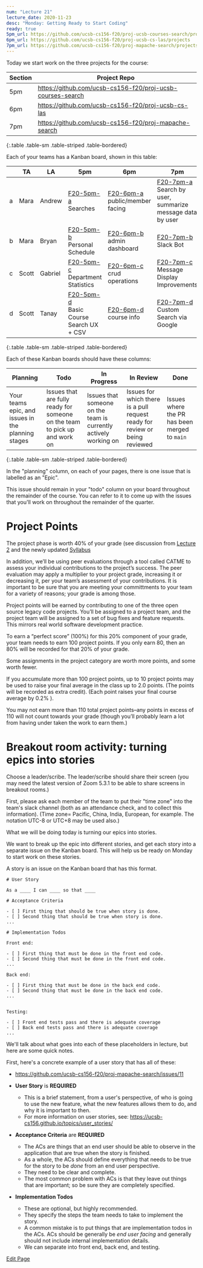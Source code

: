 ```yaml
---
num: "Lecture 21"
lecture_date: 2020-11-23
desc: "Monday: Getting Ready to Start Coding"
ready: true
5pm_url: https://github.com/ucsb-cs156-f20/proj-ucsb-courses-search/projects
6pm_url: https://github.com/ucsb-cs156-f20/proj-ucsb-cs-las/projects
7pm_url: https://github.com/ucsb-cs156-f20/proj-mapache-search/projects
---
```


<div style="display: none">
Show: http://ucsb-cs156.github.io/f20/lectures/lect21
</div>

Today we start work on the three projects for the course:

| Section | Project Repo |
|-|-|
| 5pm | <https://github.com/ucsb-cs156-f20/proj-ucsb-courses-search> |
| 6pm | <https://github.com/ucsb-cs156-f20/proj-ucsb-cs-las> |
| 7pm | <https://github.com/ucsb-cs156-f20/proj-mapache-search> |
{:.table .table-sm .table-striped .table-bordered}


Each of your teams has a Kanban board, shown in this table:

| | TA | LA | 5pm | 6pm | 7pm|
|-|-|-|-|-|-|
| a | Mara | Andrew | [F20-5pm-a]({{page.5pm_url}}/3) <br/> Searches | [F20-6pm-a]({{page.6pm_url}}/3) <br/> public/member facing |  [F20-7pm-a]({{page.7pm_url}}/3) <br /> Search by user, summarize message data by user|
| b | Mara | Bryan  | [F20-5pm-b]({{page.5pm_url}}/4) <br/> Personal Schedule | [F20-6pm-b]({{page.6pm_url}}/4) <br/> admin dashboard|  [F20-7pm-b]({{page.7pm_url}}/4) <br/> Slack Bot |
| c | Scott | Gabriel | [F20-5pm-c]({{page.5pm_url}}/5) <br/> Department Statistics | [F20-6pm-c]({{page.6pm_url}}/5) <br/> crud operations |  [F20-7pm-c]({{page.7pm_url}}/5) <br/>  Message Display Improvements|
| d | Scott | Tanay | [F20-5pm-d]({{page.5pm_url}}/6)<br/> Basic Course Search UX + CSV |[F20-6pm-d]({{page.6pm_url}}/6) <br/> course info |  [F20-7pm-d]({{page.7pm_url}}/6) <br/> Custom Search via Google|
{:.table .table-sm .table-striped .table-bordered}

Each of these Kanban boards should have these columns:

| Planning | Todo | In Progress | In Review | Done |
|-|-|-|-|-|
| Your teams epic, and issues in the planning stages | Issues that are fully ready for someone on the team to pick up and work on | Issues that someone on the team is currently actively working on | Issues for which there is a pull request ready for review or being reviewed | Issues where the PR has been merged to `main`|
{:.table .table-sm .table-striped .table-bordered}


In the "planning" column, on each of your pages, there is one issue that is labelled as an "Epic".   

This issue should remain in your "todo" column on your board throughout the remainder of the course.   You can refer to it to come up with the issues that you'll work on throughout the remainder of the quarter.


# Project Points

The project phase is worth 40% of your grade (see discussion from [Lecture 2](https://ucsb-cs156.github.io/f20/lectures/lect02/) and the newly updated [Syllabus](https://ucsb-cs156.github.io/f20/info/syllabus/)

In addition, we’ll be using peer evaluations through a tool called CATME to assess your individual contributions to the project’s success. The peer evaluation may apply a multiplier to your project grade, increasing it or decreasing it, per your team’s assessment of your contributions. It is important to be sure that you are meeting your committments to your team for a variety of reasons; your grade is among those.

Project points will be earned by contributing to one of the three open source legacy code projects. You’ll be assigned to a project team, and the project team will be assigned to a set of bug fixes and feature requests. This mirrors real world software development practice.

To earn a “perfect score” (100%) for this 20% component of your grade, your team needs to earn 100 project points. If you only earn 80, then an 80% will be recorded for that 20% of your grade.

Some assignments in the project category are worth more points, and some worth fewer.

If you accumulate more than 100 project points, up to 10 project points may be used to raise your final average in the class up to 2.0 points. (The points will be recorded as extra credit). (Each point raises your final course average by 0.2% ).

You may not earn more than 110 total project points–any points in excess of 110 will not count towards your grade (though you’ll probably learn a lot from having under taken the work to earn them.)

# Breakout room activity: turning epics into stories

Choose a leader/scribe.  The leader/scribe should share their screen (you may need the latest version of Zoom 5.3.1 to be able to share screens in breakout rooms.)

First, please ask each member of the team to put their "time zone" into the team's slack channel (both as an attendance check, and to collect this information).
(Time zone= Pacific, China, India, European, for example.  The notation UTC-8 or UTC+8 may be used also.)

What we will be doing today is turning our epics into stories.

We want to break up the epic into different stories, and get each story into a separate issue on the Kanban board.
This will help us be ready on Monday to start work on these stories.


A story is an issue on the Kanban board that has this format.

```
# User Story

As a ____ I can ____ so that ____

# Acceptance Criteria

- [ ] First thing that should be true when story is done.
- [ ] Second thing that should be true when story is done.
...

# Implementation Todos

Front end:

- [ ] First thing that must be done in the front end code.
- [ ] Second thing that must be done in the front end code.
...

Back end:

- [ ] First thing that must be done in the back end code.
- [ ] Second thing that must be done in the back end code.
...


Testing:

- [ ] Front end tests pass and there is adequate coverage
- [ ] Back end tests pass and there is adequate coverage
...
```

We'll talk about what goes into each of these placeholders in lecture, but here are some quick notes.

First, here's a concrete example of a user story that has all of these:
* <https://github.com/ucsb-cs156-f20/proj-mapache-search/issues/11>


* **User Story** is **REQUIRED** 
  - This is a brief statement, from a user's perspective, of who is going to use the new feature, what the new features allows them to do, and why it is important to then.
  - For more information on user stories, see: <https://ucsb-cs156.github.io/topics/user_stories/>
* **Acceptance Criteria** are **REQUIRED** 
  - The ACs are things that an end user should be able to observe in the application that are true when the story is finished.
  - As a whole, the ACs should define everything that needs to be true for the story to be *done* from an end user perspective.
  - They need to be clear and complete.
  - The most common problem with ACs is that they leave out things that are important; so be sure they are completely specified.
* **Implementation Todos** 
  - These are optional, but highly recommended.
  - They specify the steps the team needs to take to implement the story.
  - A common mistake is to put things that are implementation todos in the ACs.   ACs should be generally be *end user facing* and  generally should not include
    internal implementation details.
  - We can separate into front end, back end, and testing.


[Edit Page](https://github.com/ucsb-cs156/f20/edit/main/_lectures/lect21.md)
